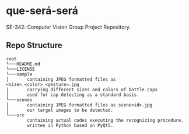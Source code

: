 # que-será-será
SE-342: Computer Vision Group Project Repository.

## Repo Structure

```
root
└───README.md
└───LICENSE
└───sample
│       containing JPEG formatted files as <size>_<color>_<gesture>.jpg
|       carrying different sizes and colors of bottle caps
│       used for cap detecting as a standard basis.
└───scenes
│       containing JPEG formatted files as scene<id>.jpg
│       our target images to be detected.
└───src
        containing actual codes executing the recognizing procedure.
        written in Python based on PyQt5.
```
